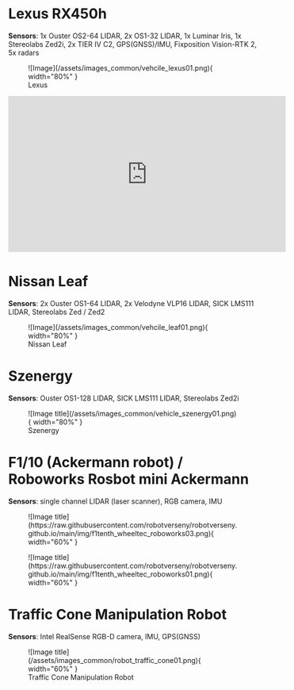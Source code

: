 # Lexus RX450h
**Sensors**: 1x Ouster OS2-64 LIDAR, 2x OS1-32 LIDAR, 1x Luminar Iris, 1x Stereolabs Zed2i, 2x TIER IV C2, GPS(GNSS)/IMU, Fixposition Vision-RTK 2, 5x radars

<figure markdown="span">
  ![Image](/assets/images_common/vehcile_lexus01.png){ width="80%" }
  <figcaption>Lexus</figcaption>
</figure>

<iframe width="560" height="315" src="https://www.youtube.com/embed/dlljhM7CWtI?si=4jBqlPoRq89P07O9" title="YouTube video player" frameborder="0" allow="accelerometer; autoplay; clipboard-write; encrypted-media; gyroscope; picture-in-picture; web-share" referrerpolicy="strict-origin-when-cross-origin" allowfullscreen></iframe>

# Nissan Leaf
**Sensors**: 2x Ouster OS1-64 LIDAR, 2x Velodyne VLP16 LIDAR, SICK LMS111 LIDAR, Stereolabs Zed / Zed2

<figure markdown="span">
  ![Image](/assets/images_common/vehcile_leaf01.png){ width="80%" }
  <figcaption>Nissan Leaf</figcaption>
</figure>

# Szenergy 
**Sensors**: Ouster OS1-128 LIDAR, SICK LMS111 LIDAR, Stereolabs Zed2i

<figure markdown="span">
  ![Image title](/assets/images_common/vehicle_szenergy01.png){ width="80%" }
  <figcaption>Szenergy</figcaption>
</figure>

# F1/10 (Ackermann robot) / Roboworks Rosbot mini Ackermann
**Sensors**: single channel LIDAR (laser scanner), RGB camera, IMU

<figure markdown="span">
  ![Image title](https://raw.githubusercontent.com/robotverseny/robotverseny.github.io/main/img/f1tenth_wheeltec_roboworks03.png){ width="60%" }
</figure>

<figure markdown="span">
  ![Image title](https://raw.githubusercontent.com/robotverseny/robotverseny.github.io/main/img/f1tenth_wheeltec_roboworks01.png){ width="60%" }
</figure>

# Traffic Cone Manipulation Robot
**Sensors**: Intel RealSense RGB-D camera, IMU, GPS(GNSS)

<figure markdown="span">
  ![Image title](/assets/images_common/robot_traffic_cone01.png){ width="60%" }
  <figcaption>Traffic Cone Manipulation Robot</figcaption>
</figure>